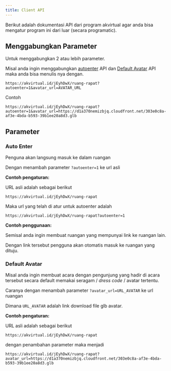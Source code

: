 ```yaml
---
title: Client API
---
```


Berikut adalah dokumentasi API dari program akvirtual agar anda bisa mengatur program ini dari luar (secara programatic).

## Menggabungkan Parameter

Untuk menggabungkan 2 atau lebih parameter.

Misal anda ingin menggabungkan [autoenter](#auto-enter) API dan [Default Avatar](#default-avatar) API maka anda bisa menulis nya dengan.

```
https://akvirtual.id/jEyhDwX/ruang-rapat?autoenter=1&avatar_url=AVATAR_URL
```

Contoh

```
https://akvirtual.id/jEyhDwX/ruang-rapat?autoenter=1&avatar_url=https://d1a370nemizbjq.cloudfront.net/303e0c8a-af3e-4bda-b593-39b1ee20a8d3.glb
```


## Parameter

### Auto Enter

Penguna akan langsung masuk ke dalam ruangan

Dengan menambah parameter `?autoenter=1` ke url asli

**Contoh pengaturan:**

URL asli adalah sebagai berikut

```
https://akvirtual.id/jEyhDwX/ruang-rapat
```

Maka url yang telah di atur untuk autoenter adalah

```
https://akvirtual.id/jEyhDwX/ruang-rapat?autoenter=1
```

**Contoh penggunaan:**

Semisal anda ingin membuat ruangan yang mempunyai link ke ruangan lain.

Dengan link tersebut pengguna akan otomatis masuk ke ruangan yang dituju.

### Default Avatar

Misal anda ingin membuat acara dengan pengunjung yang hadir di acara tersebut secara default memakai seragam / *dress code* / avatar tertentu.

Caranya dengan menambah parameter `?avatar_url=URL_AVATAR` ke url ruangan

Dimana `URL_AVATAR` adalah link download file glb avatar.

**Contoh pengaturan:**

URL asli adalah sebagai berikut

```
https://akvirtual.id/jEyhDwX/ruang-rapat
```

dengan penambahan parameter maka menjadi

```
https://akvirtual.id/jEyhDwX/ruang-rapat?avatar_url=https://d1a370nemizbjq.cloudfront.net/303e0c8a-af3e-4bda-b593-39b1ee20a8d3.glb
```
